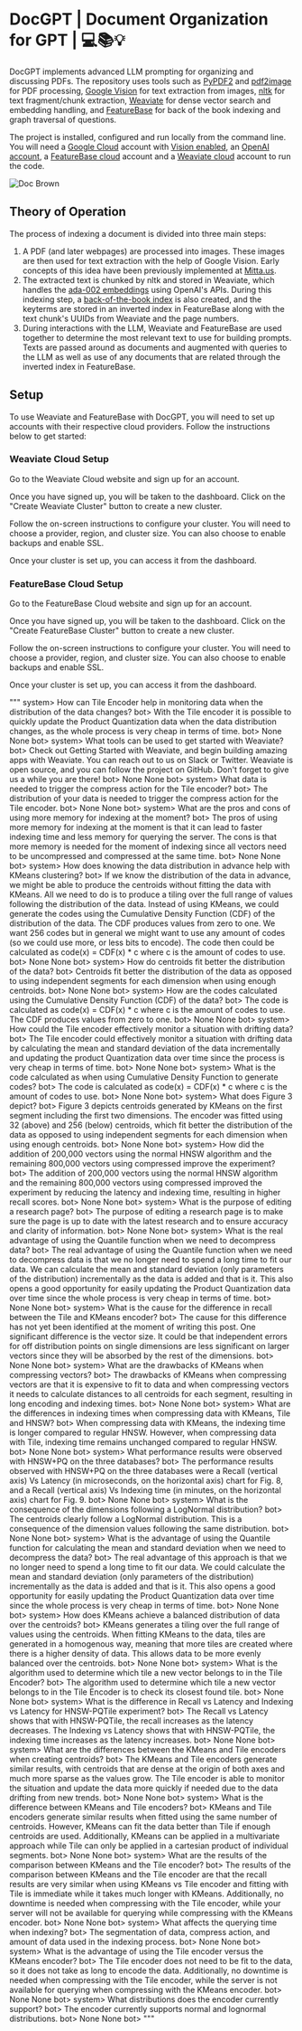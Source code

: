 # DocGPT | Document Organization for GPT | 💻📚💡
DocGPT implements advanced LLM prompting for organizing and discussing PDFs. The repository uses tools such as [PyPDF2](https://pypi.org/project/PyPDF2/) and [pdf2image](https://pypi.org/project/pdf2image/) for PDF processing, [Google Vision](https://cloud.google.com/vision) for text extraction from images, [nltk](https://www.nltk.org/) for text fragment/chunk extraction, [Weaviate](https://weaviate.io/) for dense vector search and embedding handling, and [FeatureBase](https://featurebase.com/) for back of the book indexing and graph traversal of questions.

The project is installed, configured and run locally from the command line. You will need a [Google Cloud](https://cloud.google.com/) account with [Vision enabled](https://cloud.google.com/vision/docs/before-you-begin), an [OpenAI account](https://openai.com), a [FeatureBase cloud](https://cloud.featurebase.com) account and a [Weaviate cloud](https://console.weaviate.cloud/) account to run the code.

![Doc Brown](https://github.com/FeatureBaseDB/DocGPT/blob/main/doc.jpg)

## Theory of Operation
The process of indexing a document is divided into three main steps:

1. A PDF (and later webpages) are processed into images. These images are then used for text extraction with the help of Google Vision. Early concepts of this idea have been previously implemented at [Mitta.us](https://mitta.us/).
2. The extracted text is chunked by nltk and stored in Weaviate, which handles the [ada-002 embeddings](https://platform.openai.com/docs/guides/embeddings) using OpenAI's APIs. During this indexing step, a [back-of-the-book index](https://en.wikipedia.org/wiki/Index_(publishing)) is also created, and the keyterms are stored in an inverted index in FeatureBase along with the text chunk's UUIDs from Weaviate and the page numbers.
3. During interactions with the LLM, Weaviate and FeatureBase are used together to determine the most relevant text to use for building prompts. Texts are passed around as documents and augmented with queries to the LLM as well as use of any documents that are related through the inverted index in FeatureBase.

## Setup
To use Weaviate and FeatureBase with DocGPT, you will need to set up accounts with their respective cloud providers. Follow the instructions below to get started:

### Weaviate Cloud Setup
Go to the Weaviate Cloud website and sign up for an account.

Once you have signed up, you will be taken to the dashboard. Click on the "Create Weaviate Cluster" button to create a new cluster.

Follow the on-screen instructions to configure your cluster. You will need to choose a provider, region, and cluster size. You can also choose to enable backups and enable SSL.

Once your cluster is set up, you can access it from the dashboard.

### FeatureBase Cloud Setup
Go to the FeatureBase Cloud website and sign up for an account.

Once you have signed up, you will be taken to the dashboard. Click on the "Create FeatureBase Cluster" button to create a new cluster.

Follow the on-screen instructions to configure your cluster. You will need to choose a provider, region, and cluster size. You can also choose to enable backups and enable SSL.

Once your cluster is set up, you can access it from the dashboard.

"""
system> How can Tile Encoder help in monitoring data when the distribution of the data changes?
bot> With the Tile encoder it is possible to quickly update the Product Quantization data when the data distribution changes, as the whole process is very cheap in terms of time.
bot> None None
bot>
system> What tools can be used to get started with Weaviate?
bot> Check out Getting Started with Weaviate, and begin building amazing apps with Weaviate. You can reach out to us on Slack or Twitter. Weaviate is open source, and you can follow the project on GitHub. Don't forget to give us a while you are there!
bot> None None
bot>
system> What data is needed to trigger the compress action for the Tile encoder?
bot> The distribution of your data is needed to trigger the compress action for the Tile encoder.
bot> None None
bot>
system> What are the pros and cons of using more memory for indexing at the moment?
bot> The pros of using more memory for indexing at the moment is that it can lead to faster indexing time and less memory for querying the server. The cons is that more memory is needed for the moment of indexing since all vectors need to be uncompressed and compressed at the same time.
bot> None None
bot>
system> How does knowing the data distribution in advance help with KMeans clustering?
bot> If we know the distribution of the data in advance, we might be able to produce the centroids without fitting the data with KMeans. All we need to do is to produce a tiling over the full range of values following the distribution of the data. Instead of using KMeans, we could generate the codes using the Cumulative Density Function (CDF) of the distribution of the data. The CDF produces values from zero to one. We want 256 codes but in general we might want to use any amount of codes (so we could use more, or less bits to encode). The code then could be calculated as code(x) = CDF(x) * c where c is the amount of codes to use.
bot> None None
bot>
system> How do centroids fit better the distribution of the data?
bot> Centroids fit better the distribution of the data as opposed to using independent segments for each dimension when using enough centroids.
bot> None None
bot>
system> How are the codes calculated using the Cumulative Density Function (CDF) of the data?
bot> The code is calculated as code(x) = CDF(x) * c where c is the amount of codes to use. The CDF produces values from zero to one.
bot> None None
bot>
system> How could the Tile encoder effectively monitor a situation with drifting data?
bot> The Tile encoder could effectively monitor a situation with drifting data by calculating the mean and standard deviation of the data incrementally and updating the product Quantization data over time since the process is very cheap in terms of time.
bot> None None
bot>
system> What is the code calculated as when using Cumulative Density Function to generate codes?
bot> The code is calculated as code(x) = CDF(x) * c where c is the amount of codes to use.
bot> None None
bot>
system> What does Figure 3 depict?
bot> Figure 3 depicts centroids generated by KMeans on the first segment including the first two dimensions. The encoder was fitted using 32 (above) and 256 (below) centroids, which fit better the distribution of the data as opposed to using independent segments for each dimension when using enough centroids.
bot> None None
bot>
system> How did the addition of 200,000 vectors using the normal HNSW algorithm and the remaining 800,000 vectors using compressed improve the experiment?
bot> The addition of 200,000 vectors using the normal HNSW algorithm and the remaining 800,000 vectors using compressed improved the experiment by reducing the latency and indexing time, resulting in higher recall scores.
bot> None None
bot>
system> What is the purpose of editing a research page?
bot> The purpose of editing a research page is to make sure the page is up to date with the latest research and to ensure accuracy and clarity of information.
bot> None None
bot>
system> What is the real advantage of using the Quantile function when we need to decompress data?
bot> The real advantage of using the Quantile function when we need to decompress data is that we no longer need to spend a long time to fit our data. We can calculate the mean and standard deviation (only parameters of the distribution) incrementally as the data is added and that is it. This also opens a good opportunity for easily updating the Product Quantization data over time since the whole process is very cheap in terms of time.
bot> None None
bot>
system> What is the cause for the difference in recall between the Tile and KMeans encoder?
bot> The cause for this difference has not yet been identified at the moment of writing this post. One significant difference is the vector size. It could be that independent errors for off distribution points on single dimensions are less significant on larger vectors since they will be absorbed by the rest of the dimensions.
bot> None None
bot>
system> What are the drawbacks of KMeans when compressing vectors?
bot> The drawbacks of KMeans when compressing vectors are that it is expensive to fit to data and when compressing vectors it needs to calculate distances to all centroids for each segment, resulting in long encoding and indexing times.
bot> None None
bot>
system> What are the differences in indexing times when compressing data with KMeans, Tile and HNSW?
bot> When compressing data with KMeans, the indexing time is longer compared to regular HNSW. However, when compressing data with Tile, indexing time remains unchanged compared to regular HNSW.
bot> None None
bot>
system> What performance results were observed with HNSW+PQ on the three databases?
bot> The performance results observed with HNSW+PQ on the three databases were a Recall (vertical axis) Vs Latency (in microseconds, on the horizontal axis) chart for Fig. 8, and a Recall (vertical axis) Vs Indexing time (in minutes, on the horizontal axis) chart for Fig. 9.
bot> None None
bot>
system> What is the consequence of the dimensions following a LogNormal distribution?
bot> The centroids clearly follow a LogNormal distribution. This is a consequence of the dimension values following the same distribution.
bot> None None
bot>
system> What is the advantage of using the Quantile function for calculating the mean and standard deviation when we need to decompress the data?
bot> The real advantage of this approach is that we no longer need to spend a long time to fit our data. We could calculate the mean and standard deviation (only parameters of the distribution) incrementally as the data is added and that is it. This also opens a good opportunity for easily updating the Product Quantization data over time since the whole process is very cheap in terms of time.
bot> None None
bot>
system> How does KMeans achieve a balanced distribution of data over the centroids?
bot> KMeans generates a tiling over the full range of values using the centroids. When fitting KMeans to the data, tiles are generated in a homogenous way, meaning that more tiles are created where there is a higher density of data. This allows data to be more evenly balanced over the centroids.
bot> None None
bot>
system> What is the algorithm used to determine which tile a new vector belongs to in the Tile Encoder?
bot> The algorithm used to determine which tile a new vector belongs to in the Tile Encoder is to check its closest found tile.
bot> None None
bot>
system> What is the difference in Recall vs Latency and Indexing vs Latency for HNSW-PQTile experiment?
bot> The Recall vs Latency shows that with HNSW-PQTile, the recall increases as the latency decreases. The Indexing vs Latency shows that with HNSW-PQTile, the indexing time increases as the latency increases.
bot> None None
bot>
system> What are the differences between the KMeans and Tile encoders when creating centroids?
bot> The KMeans and Tile encoders generate similar results, with centroids that are dense at the origin of both axes and much more sparse as the values grow. The Tile encoder is able to monitor the situation and update the data more quickly if needed due to the data drifting from new trends.
bot> None None
bot>
system> What is the difference between KMeans and Tile encoders?
bot> KMeans and Tile encoders generate similar results when fitted using the same number of centroids. However, KMeans can fit the data better than Tile if enough centroids are used. Additionally, KMeans can be applied in a multivariate approach while Tile can only be applied in a cartesian product of individual segments.
bot> None None
bot>
system> What are the results of the comparison between KMeans and the Tile encoder?
bot> The results of the comparison between KMeans and the Tile encoder are that the recall results are very similar when using KMeans vs Tile encoder and fitting with Tile is immediate while it takes much longer with KMeans. Additionally, no downtime is needed when compressing with the Tile encoder, while your server will not be available for querying while compressing with the KMeans encoder.
bot> None None
bot>
system> What affects the querying time when indexing?
bot> The segmentation of data, compress action, and amount of data used in the indexing process.
bot> None None
bot>
system> What is the advantage of using the Tile encoder versus the KMeans encoder?
bot> The Tile encoder does not need to be fit to the data, so it does not take as long to encode the data. Additionally, no downtime is needed when compressing with the Tile encoder, while the server is not available for querying when compressing with the KMeans encoder.
bot> None None
bot>
system> What distributions does the encoder currently support?
bot> The encoder currently supports normal and lognormal distributions.
bot> None None
bot>
"""

